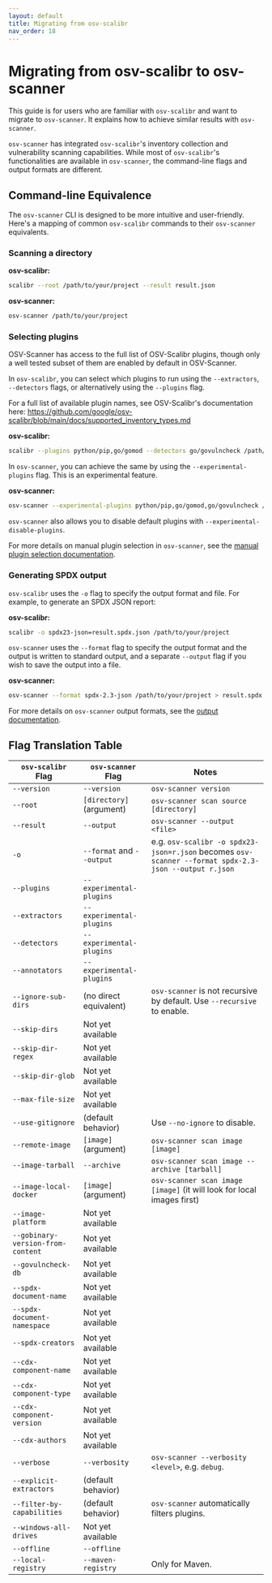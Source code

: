 ```yaml
---
layout: default
title: Migrating from osv-scalibr
nav_order: 18
---
```


# Migrating from osv-scalibr to osv-scanner

This guide is for users who are familiar with `osv-scalibr` and want to migrate to `osv-scanner`. It explains how to
achieve similar results with `osv-scanner`.

`osv-scanner` has integrated `osv-scalibr`'s inventory collection and vulnerability scanning capabilities.
While most of `osv-scalibr`'s functionalities are available in `osv-scanner`, the command-line flags and output formats
are different.

## Command-line Equivalence

The `osv-scanner` CLI is designed to be more intuitive and user-friendly. Here's a mapping of common `osv-scalibr`
commands to their `osv-scanner` equivalents.

### Scanning a directory

**osv-scalibr:**

```sh
scalibr --root /path/to/your/project --result result.json
```

**osv-scanner:**

```sh
osv-scanner /path/to/your/project
```

### Selecting plugins

OSV-Scanner has access to the full list of OSV-Scalibr plugins, though only a well tested subset of them are enabled by
default in OSV-Scanner.

In `osv-scalibr`, you can select which plugins to run using the `--extractors`, `--detectors` flags,
or alternatively using the `--plugins` flag.

For a full list of available plugin names, see OSV-Scalibr's documentation here:
https://github.com/google/osv-scalibr/blob/main/docs/supported_inventory_types.md

**osv-scalibr:**

```sh
scalibr --plugins python/pip,go/gomod --detectors go/govulncheck /path/to/your/project
```

In `osv-scanner`, you can achieve the same by using the `--experimental-plugins` flag. This is an experimental feature.

**osv-scanner:**

```sh
osv-scanner --experimental-plugins python/pip,go/gomod,go/govulncheck /path/to/your/project
```

`osv-scanner` also allows you to disable default plugins with `--experimental-disable-plugins`.

For more details on manual plugin selection in `osv-scanner`, see the [manual plugin selection documentation](manual-plugin-selection.md).

### Generating SPDX output

`osv-scalibr` uses the `-o` flag to specify the output format and file. For example, to generate an SPDX JSON report:

**osv-scalibr:**

```sh
scalibr -o spdx23-json=result.spdx.json /path/to/your/project
```

`osv-scanner` uses the `--format` flag to specify the output format and the output is written to standard output,
and a separate `--output` flag if you wish to save the output into a file.

**osv-scanner:**

```sh
osv-scanner --format spdx-2.3-json /path/to/your/project > result.spdx.json
```

For more details on `osv-scanner` output formats, see the [output documentation](output.md).

## Flag Translation Table

| `osv-scalibr` Flag                | `osv-scanner` Flag        | Notes                                                                                                 |
| --------------------------------- | ------------------------- | ----------------------------------------------------------------------------------------------------- |
| `--version`                       | `--version`               | `osv-scanner version`                                                                                 |
| `--root`                          | `[directory]` (argument)  | `osv-scanner scan source [directory]`                                                                 |
| `--result`                        | `--output`                | `osv-scanner --output <file>`                                                                         |
| `-o`                              | `--format` and `--output` | e.g. `osv-scalibr -o spdx23-json=r.json` becomes `osv-scanner --format spdx-2.3-json --output r.json` |
| `--plugins`                       | `--experimental-plugins`  |                                                                                                       |
| `--extractors`                    | `--experimental-plugins`  |                                                                                                       |
| `--detectors`                     | `--experimental-plugins`  |                                                                                                       |
| `--annotators`                    | `--experimental-plugins`  |                                                                                                       |
| `--ignore-sub-dirs`               | (no direct equivalent)    | `osv-scanner` is not recursive by default. Use `--recursive` to enable.                               |
| `--skip-dirs`                     | Not yet available         |                                                                                                       |
| `--skip-dir-regex`                | Not yet available         |                                                                                                       |
| `--skip-dir-glob`                 | Not yet available         |                                                                                                       |
| `--max-file-size`                 | Not yet available         |                                                                                                       |
| `--use-gitignore`                 | (default behavior)        | Use `--no-ignore` to disable.                                                                         |
| `--remote-image`                  | `[image]` (argument)      | `osv-scanner scan image [image]`                                                                      |
| `--image-tarball`                 | `--archive`               | `osv-scanner scan image --archive [tarball]`                                                          |
| `--image-local-docker`            | `[image]` (argument)      | `osv-scanner scan image [image]` (it will look for local images first)                                |
| `--image-platform`                | Not yet available         |                                                                                                       |
| `--gobinary-version-from-content` | Not yet available         |                                                                                                       |
| `--govulncheck-db`                | Not yet available         |                                                                                                       |
| `--spdx-document-name`            | Not yet available         |                                                                                                       |
| `--spdx-document-namespace`       | Not yet available         |                                                                                                       |
| `--spdx-creators`                 | Not yet available         |                                                                                                       |
| `--cdx-component-name`            | Not yet available         |                                                                                                       |
| `--cdx-component-type`            | Not yet available         |                                                                                                       |
| `--cdx-component-version`         | Not yet available         |                                                                                                       |
| `--cdx-authors`                   | Not yet available         |                                                                                                       |
| `--verbose`                       | `--verbosity`             | `osv-scanner --verbosity <level>`, e.g. `debug`.                                                      |
| `--explicit-extractors`           | (default behavior)        |                                                                                                       |
| `--filter-by-capabilities`        | (default behavior)        | `osv-scanner` automatically filters plugins.                                                          |
| `--windows-all-drives`            | Not yet available         |                                                                                                       |
| `--offline`                       | `--offline`               |                                                                                                       |
| `--local-registry`                | `--maven-registry`        | Only for Maven.                                                                                       |
